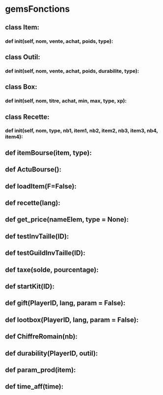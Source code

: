 # gemsFonctions 
## class Item:

### def __init__(self, nom, vente, achat, poids, type):

## class Outil:

### def __init__(self, nom, vente, achat, poids, durabilite, type):

## class Box:

### def __init__(self, nom, titre, achat, min, max, type, xp):

## class Recette:

### def __init__(self, nom, type, nb1, item1, nb2, item2, nb3, item3, nb4, item4):

## def itemBourse(item, type):

## def ActuBourse():

## def loadItem(F=False):

## def recette(lang):

## def get_price(nameElem, type = None):

## def testInvTaille(ID):

## def testGuildInvTaille(ID):

## def taxe(solde, pourcentage):

## def startKit(ID):

## def gift(PlayerID, lang, param = False):

## def lootbox(PlayerID, lang, param = False):

## def ChiffreRomain(nb):

## def durability(PlayerID, outil):

## def param_prod(item):

## def time_aff(time):

